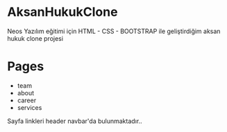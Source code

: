 # AksanHukukClone
Neos Yazılım eğitimi için HTML - CSS - BOOTSTRAP ile geliştirdiğim aksan hukuk clone projesi

# Pages
- team
- about
- career
- services

Sayfa linkleri header navbar'da bulunmaktadır..
